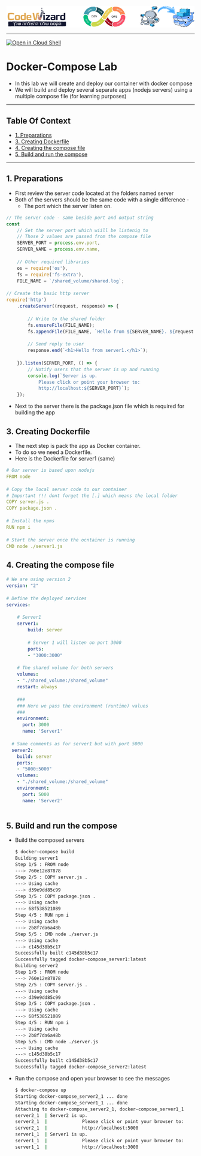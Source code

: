 ![](resources/logos.png)

---

[![Open in Cloud Shell](https://gstatic.com/cloudssh/images/open-btn.svg)](https://console.cloud.google.com/cloudshell/editor?cloudshell_git_repo=https://github.com/nirgeier/DockerComposeLabs)


<!-- omit in toc -->
# Docker-Compose Lab

- In this lab we will create and deploy our container with docker compose
- We will build and deploy several separate apps (nodejs servers) using a multiple compose file (for learning purposes)

---

<!-- omit in toc -->
## Table Of Context

- [1. Preparations](#1-preparations)
- [3. Creating Dockerfile](#3-creating-dockerfile)
- [4. Creating the compose file](#4-creating-the-compose-file)
- [5. Build and run the compose](#5-build-and-run-the-compose)

---

## 1. Preparations

- First review the server code located at the folders named server
- Both of the servers should be the same code with a single difference -
  - The port which the server listen on.

``` js
// The server code - same beside port and output string
const
    // Set the server port which wiill be listenig to
    // Those 2 values are passed from the compose file
    SERVER_PORT = process.env.port,
    SERVER_NAME = process.env.name,

    // Other required libraries
    os = require('os'),
    fs = require('fs-extra'),
    FILE_NAME = `/shared_volume/shared.log`;

// Create the basic http server
require('http')
    .createServer((request, response) => {

        // Write to the shared folder
        fs.ensureFile(FILE_NAME);
        fs.appendFile(FILE_NAME, `Hello from ${SERVER_NAME}. ${request.url}${os.EOL}`);

        // Send reply to user
        response.end(`<h1>Hello from server1.</h1>`);

    }).listen(SERVER_PORT, () => {
        // Notify users that the server is up and running
        console.log(`Server is up. 
            Please click or point your browser to:
            http://localhost:${SERVER_PORT}`);
    });
```

- Next to the server there is the package.json file which is required for building the app

## 3. Creating Dockerfile

- The next step is pack the app as Docker container.
- To do so we need a Dockerfile.
- Here is the Dockerfile for server1 (same)

```yaml
# Our server is based upon nodejs
FROM node

# Copy the local server code to our container
# Important !!! dont forget the [.] which means the local folder
COPY server.js .
COPY package.json .

# Install the npms
RUN npm i 

# Start the server once the ocntainer is running
CMD node ./server1.js
```

## 4. Creating the compose file

```yaml
# We are using version 2
version: "2"

# Define the deployed services
services:

    # Server1
    server1:
        build: server

        # Server 1 will listen on port 3000
        ports:
        - "3000:3000"
    
    # The shared volume for both servers
    volumes:
    - "./shared_volume:/shared_volume"
    restart: always
    
    ###
    ### Here we pass the environment (runtime) values
    ###  
    environment:
      port: 3000
      name: 'Server1'
  
  # Same comments as for server1 but with port 5000
  server2:
    build: server
    ports:
    - "5000:5000"
    volumes:
    - "./shared_volume:/shared_volume"
    environment:
      port: 5000
      name: 'Server2'
  
```

## 5. Build and run the compose

- Build the composed servers

    ```sh
    $ docker-compose build
    Building server1
    Step 1/5 : FROM node
    ---> 760e12e87878
    Step 2/5 : COPY server.js .
    ---> Using cache
    ---> d39e9dd85c99
    Step 3/5 : COPY package.json .
    ---> Using cache
    ---> 68f538521089
    Step 4/5 : RUN npm i
    ---> Using cache
    ---> 2b8f7da6a48b
    Step 5/5 : CMD node ./server.js
    ---> Using cache
    ---> c145d38b5c17
    Successfully built c145d38b5c17
    Successfully tagged docker-compose_server1:latest
    Building server2
    Step 1/5 : FROM node
    ---> 760e12e87878
    Step 2/5 : COPY server.js .
    ---> Using cache
    ---> d39e9dd85c99
    Step 3/5 : COPY package.json .
    ---> Using cache
    ---> 68f538521089
    Step 4/5 : RUN npm i
    ---> Using cache
    ---> 2b8f7da6a48b
    Step 5/5 : CMD node ./server.js
    ---> Using cache
    ---> c145d38b5c17
    Successfully built c145d38b5c17
    Successfully tagged docker-compose_server2:latest
    ```

- Run the compose and open your browser to see the messages

    ```sh
    $ docker-compose up
    Starting docker-compose_server2_1 ... done
    Starting docker-compose_server1_1 ... done
    Attaching to docker-compose_server2_1, docker-compose_server1_1
    server2_1  | Server2 is up.
    server2_1  |             Please click or point your browser to:
    server2_1  |             http://localhost:5000
    server1_1  | Server1 is up.
    server1_1  |             Please click or point your browser to:
    server1_1  |             http://localhost:3000
    ```
